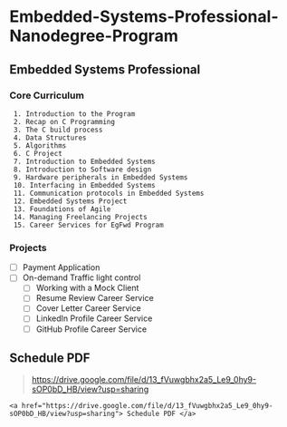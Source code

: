 # Embedded-Systems-Professional-Nanodegree-Program
## Embedded Systems Professional

### Core Curriculum
     1. Introduction to the Program
     2. Recap on C Programming
     3. The C build process
     4. Data Structures
     5. Algorithms
     6. C Project
     7. Introduction to Embedded Systems
     8. Introduction to Software design
     9. Hardware peripherals in Embedded Systems
     10. Interfacing in Embedded Systems
     11. Communication protocols in Embedded Systems
     12. Embedded Systems Project
     13. Foundations of Agile
     14. Managing Freelancing Projects
     15. Career Services for EgFwd Program

### Projects
- [ ] Payment Application
- [ ] On-demand Traffic light control
     - [ ] Working with a Mock Client
     - [ ] Resume Review Career Service
     - [ ] Cover Letter Career Service
     - [ ] LinkedIn Profile Career Service
     - [ ] GitHub Profile Career Service

## Schedule PDF 
   > https://drive.google.com/file/d/13_fVuwgbhx2a5_Le9_0hy9-sOP0bD_HB/view?usp=sharing

 	<a href="https://drive.google.com/file/d/13_fVuwgbhx2a5_Le9_0hy9-sOP0bD_HB/view?usp=sharing"> Schedule PDF </a>
